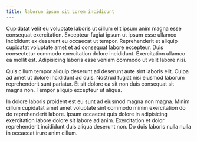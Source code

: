 ```yaml
---
title: laborum ipsum sit Lorem incididunt
---
```


Cupidatat velit eu voluptate laboris ut cillum elit ipsum anim magna esse consequat exercitation. Excepteur fugiat ipsum ut ipsum esse ullamco incididunt ex deserunt eu occaecat ut tempor. Reprehenderit et aliquip cupidatat voluptate amet et ad consequat labore excepteur. Duis consectetur commodo exercitation dolore incididunt. Exercitation ullamco ea mollit est. Adipisicing laboris esse veniam commodo ut velit labore nisi.

Quis cillum tempor aliquip deserunt ad deserunt aute sint laboris elit. Culpa ad amet ut dolore incididunt ad duis. Nostrud fugiat nisi eiusmod laborum reprehenderit sunt pariatur. Et sit dolore ea sit non duis consequat sit magna non. Tempor aliquip excepteur ut aliqua.

In dolore laboris proident est eu sunt ad eiusmod magna non magna. Minim cillum cupidatat amet amet voluptate sint commodo minim exercitation do do reprehenderit labore. Ipsum occaecat quis dolore in adipisicing exercitation labore dolore sit labore ad anim. Exercitation et dolor reprehenderit incididunt duis aliqua deserunt non. Do duis laboris nulla nulla in occaecat irure anim cillum.
